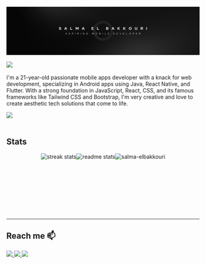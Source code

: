 [![Banner](./banner-img.png)](https://github.com/salma-elbakkouri)

<div>
  <img   src="https://readme-typing-svg.herokuapp.com/?font=Righteous&size=25&duration=4000&lines=Hi+There+👋🏻;+I'm+Salma+El+bakkouri;&color=000000"/>
  <p>I'm a 21-year-old passionate mobile apps developer with a knack for web development, specializing in Android apps using Java, React Native, and   Flutter. With a strong foundation in JavaScript, React, CSS, and its famous frameworks like Tailwind CSS and Bootstrap, I'm very creative and love to create aesthetic tech solutions that come to life.</p></div>




  <a href="https://slillicons.dev">
    <img src="https://skillicons.dev/icons?i=react,angular,javascript,nodejs,java,flutter,swift,cs,cpp,dotnet,html,css,tailwind,bootstrap,sass,firebase,linux,mysql,github,figma,photoshop,illustrator,wordpress"/><br>
  </a>
  <br>
  
## Stats 
  
<div style="display:flex;flex-direction:row;justify-content:center;">
    <img height="140"  src="https://streak-stats.demolab.com/?user=salma-elbakkouri&count private=true&theme=react&border_radius-10" alt="streak stats" style="margin: 0" />
  <img height="140"  src="https://github-readme-stats-salesp07.vercel.app/api?username=salma-elbakkouri&count_private=true&show_icons=true&theme=react&rank_icon=github&border_radius=5" alt="readme stats" style="margin: 0" /> 
  <img height="140"  src="https://github-readme-stats.vercel.app/api/top-langs?username=salma-elbakkouri&show_icons=true&locale=en&layout=compact&theme=react&border_radius=4&size_weight=0.5&count_weight=0.5&exclude_repo=github-readme-stats" alt="salma-elbakkouri" style="margin: 0" />
</div>

<br/>
<hr/>

## Reach me 📫
<a href="mailto:elbakkourisalmaa@gmail.com" target="_blank">
  <img src="https://img.shields.io/badge/Gmail-333333?style=for-the-badge&logo=gmail&logoColor=red" />
</a>

<a href="https://www.linkedin.com/in/salma-el-bakkouri-b6a848283" target="_blank">
  <img src="https://img.shields.io/badge/LinkedIn-0077B5?style=for-the-badge&logo=linkedin&logoColor=white" />
</a>

<a href="https://your_portfolio.com" target="_blank">
  <img src="https://img.shields.io/badge/Portfolio-FF5722?style=for-the-badge&logo=sqlite&logoColor=white" />
</a>
<!-- <img align="right" src="https://komarev.com/ghpvc/?username=salma-elbakkouri&label=Profile%20views&color=0e75b6&style=flat" alt="salma-elbakkouri" /> -->

